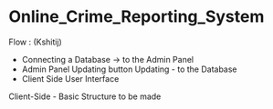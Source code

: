 # Online_Crime_Reporting_System

Flow : (Kshitij)
 - Connecting a Database -> to the Admin Panel
 - Admin Panel Updating button Updating - to the Database
 - Client Side User Interface

Client-Side - Basic Structure to be made
